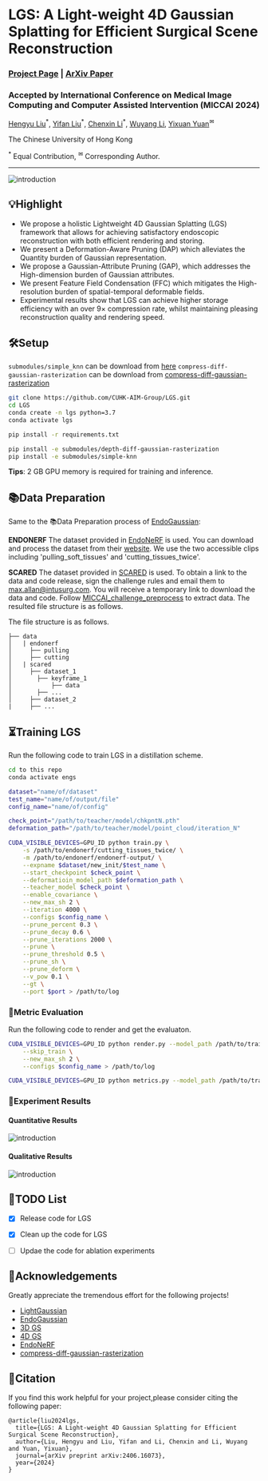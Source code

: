 # LGS: A Light-weight 4D Gaussian Splatting for Efficient Surgical Scene Reconstruction

<!-- <i>The avatar is generated by stable diffusion.</i> -->


### [Project Page](https://lgs-endo.github.io/) | [ArXiv Paper](https://arxiv.org/abs/2406.16073)
### Accepted by International Conference on Medical Image Computing and Computer Assisted Intervention (MICCAI 2024)

[Hengyu Liu](https://github.com/LiuHengyu321)<sup>\*</sup>, 
[Yifan Liu](https://yifliu3.github.io/)<sup>\*</sup>,
[Chenxin Li](https://xggnet.github.io/)<sup>\*</sup>, 
[Wuyang Li](https://wymancv.github.io/wuyang.github.io/)<sup></sup>,
[Yixuan Yuan](https://www.ee.cuhk.edu.hk/en-gb/people/academic-staff/professors/prof-yixuan-yuan)<sup>✉</sup>

The Chinese University of Hong Kong

<sup>\*</sup> Equal Contribution, <sup>✉</sup> Corresponding Author. 

-------------------------------------------
![introduction](./assets/pipeline.png)

## 💡Highlight
- We propose a holistic Lightweight 4D Gaussian Splatting (LGS) framework that allows for achieving satisfactory endoscopic reconstruction with both efficient rendering and storing.
- We present a Deformation-Aware Pruning (DAP) which alleviates the Quantity burden of Gaussian representation.
- We propose a Gaussian-Attribute Pruning (GAP), which addresses the High-dimension burden of Gaussian attributes.
- We present Feature Field Condensation (FFC) which mitigates the High-resolution burden of spatial-temporal deformable fields.
- Experimental results show that LGS can achieve higher storage efficiency with an over $9\times$ compression rate, whilst maintaining pleasing reconstruction quality and rendering speed.

## 🛠Setup

`submodules/simple_knn` can be download from [here](https://github.com/yifliu3/EndoGaussian/tree/master/submodules/simple-knn)
`compress-diff-gaussian-rasterization` can be download from [compress-diff-gaussian-rasterization](https://github.com/Kevin-2017/compress-diff-gaussian-rasterization/tree/240618bbc5fb21c270a0c5babb292615011a2f15)

```bash
git clone https://github.com/CUHK-AIM-Group/LGS.git
cd LGS
conda create -n lgs python=3.7
conda activate lgs

pip install -r requirements.txt

pip install -e submodules/depth-diff-gaussian-rasterization
pip install -e submodules/simple-knn
```

**Tips**: 2 GB GPU memory is required for training and inference. 

## 📚Data Preparation
Same to the 📚Data Preparation process of [EndoGaussian](https://github.com/yifliu3/EndoGaussian):

**ENDONERF** The dataset provided in [EndoNeRF](https://arxiv.org/abs/2206.15255) is used. You can download and process the dataset from their [website](https://github.com/med-air/EndoNeRF). We use the two accessible clips including 'pulling_soft_tissues' and 'cutting_tissues_twice'.

**SCARED** The dataset provided in [SCARED](https://endovissub2019-scared.grand-challenge.org/) is used. To obtain a link to the data and code release, sign the challenge rules and email them to max.allan@intusurg.com. You will receive a temporary link to download the data and code. Follow [MICCAI_challenge_preprocess](https://github.com/EikoLoki/MICCAI_challenge_preprocess) to extract data. The resulted file structure is as follows.



The file structure is as follows.
```
├── data
│   | endonerf 
│     ├── pulling
│     ├── cutting 
│   | scared
│     ├── dataset_1
│       ├── keyframe_1
│           ├── data
│       ├── ...
│     ├── dataset_2
|     ├── ...

```



## ⏳Training LGS
Run the following code to train LGS in a distillation scheme.
```bash
cd to this repo
conda activate engs

dataset="name/of/dataset"
test_name="name/of/output/file"
config_name="name/of/config"

check_point="/path/to/teacher/model/chkpntN.pth"
deformation_path="/path/to/teacher/model/point_cloud/iteration_N"

CUDA_VISIBLE_DEVICES=GPU_ID python train.py \
    -s /path/to/endonerf/cutting_tissues_twice/ \
    -m /path/to/endonerf/endonerf-output/ \
    --expname $dataset/new_init/$test_name \
    --start_checkpoint $check_point \
    --deformatioin_model_path $deformation_path \
    --teacher_model $check_point \
    --enable_covariance \
    --new_max_sh 2 \
    --iteration 4000 \
    --configs $config_name \
    --prune_percent 0.3 \
    --prune_decay 0.6 \
    --prune_iterations 2000 \
    --prune \
    --prune_threshold 0.5 \
    --prune_sh \
    --prune_deform \
    --v_pow 0.1 \
    --gt \
    --port $port > /path/to/log

```

### 📏Metric Evaluation
Run the following code to render and get the evaluaton.

```bash
CUDA_VISIBLE_DEVICES=GPU_ID python render.py --model_path /path/to/trained/model \
    --skip_train \
    --new_max_sh 2 \
    --configs $config_name > /path/to/log

CUDA_VISIBLE_DEVICES=GPU_ID python metrics.py --model_path /path/to/trained/model > /path/to/log
```


### 🎪Experiment Results
#### Quantitative Results
![introduction](./assets/res_1.jpg)
#### Qualitative Results
![introduction](./assets/res_2.png)


## 🛒TODO List
- [X] Release code for LGS
- [X] Clean up the code for LGS
- [ ] Updae the code for ablation experiments


## 🎈Acknowledgements
Greatly appreciate the tremendous effort for the following projects!
- [LightGaussian](https://github.com/VITA-Group/LightGaussian)
- [EndoGaussian](https://github.com/yifliu3/EndoGaussian)
- [3D GS](https://github.com/graphdeco-inria/gaussian-splatting)
- [4D GS](https://github.com/hustvl/4DGaussians)
- [EndoNeRF](https://github.com/med-air/EndoNeRF)
- [compress-diff-gaussian-rasterization](https://github.com/Kevin-2017/compress-diff-gaussian-rasterization/tree/240618bbc5fb21c270a0c5babb292615011a2f15)


## 📜Citation
If you find this work helpful for your project,please consider citing the following paper:
```
@article{liu2024lgs,
  title={LGS: A Light-weight 4D Gaussian Splatting for Efficient Surgical Scene Reconstruction},
  author={Liu, Hengyu and Liu, Yifan and Li, Chenxin and Li, Wuyang and Yuan, Yixuan},
  journal={arXiv preprint arXiv:2406.16073},
  year={2024}
}
```
